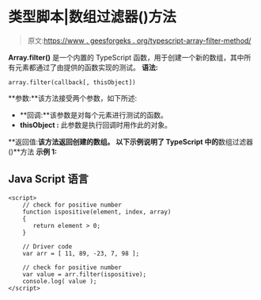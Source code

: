 # 类型脚本|数组过滤器()方法

> 原文:[https://www . geesforgeks . org/typescript-array-filter-method/](https://www.geeksforgeeks.org/typescript-array-filter-method/)

**Array.filter()** 是一个内置的 TypeScript 函数，用于创建一个新的数组，其中所有元素都通过了由提供的函数实现的测试。
**语法:**

```
array.filter(callback[, thisObject])
```

**参数:**该方法接受两个参数，如下所述:

*   **回调:**该参数是对每个元素进行测试的函数。
*   **thisObject :** 此参数是执行回调时用作此的对象。

**返回值:**该方法返回创建的数组。
以下示例说明了 TypeScript 中的**数组过滤器()**方法
**示例 1:**

## Java Script 语言

```
<script>
    // check for positive number 
    function ispositive(element, index, array)
    { 
       return element > 0;
    } 

    // Driver code
    var arr = [ 11, 89, -23, 7, 98 ]; 

    // check for positive number 
    var value = arr.filter(ispositive); 
    console.log( value );
</script>
```